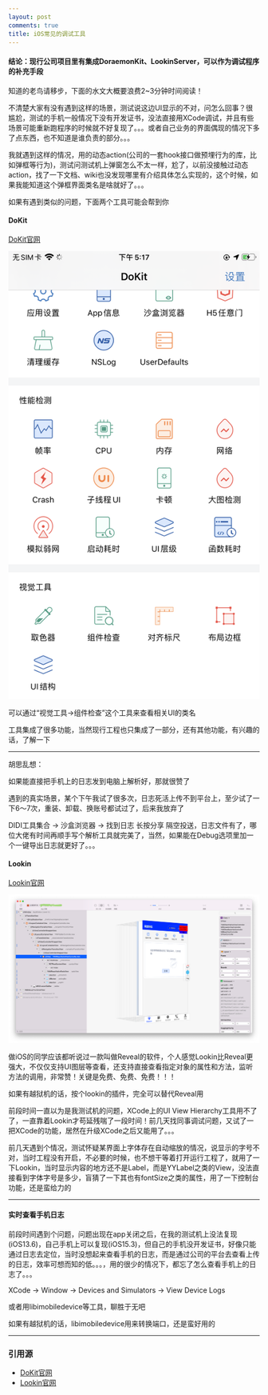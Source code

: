 ```yaml
---
layout: post
comments: true
title: iOS常见的调试工具
---
```


#### 结论：现行公司项目里有集成DoraemonKit、LookinServer，可以作为调试程序的补充手段
知道的老鸟请移步，下面的水文大概要浪费2~3分钟时间阅读！

不清楚大家有没有遇到这样的场景，测试说这边UI显示的不对，问怎么回事？很尴尬，测试的手机一般情况下没有开发证书，没法直接用XCode调试，并且有些场景可能重新跑程序的时候就不好复现了。。。或者自己业务的界面偶现的情况下多了点东西，也不知道是谁负责的部分。。。

我就遇到这样的情况，用的动态action(公司的一套hook接口做预埋行为的库，比如弹框等行为)，测试问测试机上弹窗怎么不太一样，尬了，以前没接触过动态action，找了一下文档、wiki也没发现哪里有介绍具体怎么实现的，这个时候，如果我能知道这个弹框界面类名是啥就好了。。。

如果有遇到类似的问题，下面两个工具可能会帮到你

#### DoKit
[DoKit官网](http://www.dokit.cn/#/index/home)

![_config.yml](/images/DoKit.png)

可以通过“视觉工具->组件检查”这个工具来查看相关UI的类名

工具集成了很多功能，当然现行工程也只集成了一部分，还有其他功能，有兴趣的话，了解一下

***

胡思乱想：

如果能直接把手机上的日志发到电脑上解析好，那就很赞了

遇到的真实场景，某个下午我试了很多次，日志死活上传不到平台上，至少试了一下6～7次，重装、卸载、换账号都试过了，后来我放弃了

DIDI工具集合 -> 沙盒浏览器 -> 找到日志 长按分享 隔空投送，日志文件有了，哪位大佬有时间再顺手写个解析工具就完美了，当然，如果能在Debug选项里加一个一键导出日志就更好了。。。


#### Lookin
[Lookin官网](https://lookin.work)

![_config.yml](/images/Lookin.png)

做iOS的同学应该都听说过一款叫做Reveal的软件，个人感觉Lookin比Reveal更强大，不仅仅支持UI图层等查看，还支持直接查看指定对象的属性和方法，监听方法的调用，非常赞！关键是免费、免费、免费！！！

如果有越狱机的话，按个lookin的插件，完全可以替代Reveal用

前段时间一直以为是我测试机的问题，XCode上的UI View Hierarchy工具用不了了，一直靠着Lookin才苟延残喘了一段时间！前几天找同事调试问题，又试了一把XCode的功能，居然在升级XCode之后又能用了。。。 

前几天遇到个情况，测试怀疑某界面上字体存在自动缩放的情况，说显示的字号不对，当时工程没有开启，不必要的时候，也不想干等着打开运行工程了，就用了一下Lookin，当时显示内容的地方还不是Label，而是YYLabel之类的View，没法直接看到字体字号是多少，盲猜了一下其也有fontSize之类的属性，用了一下控制台功能，还是蛮给力的

***
#### 实时查看手机日志
前段时间遇到个问题，问题出现在app关闭之后，在我的测试机上没法复现(iOS13.6)，自己手机上可以复现(iOS15.3)，但自己的手机没开发证书，好像只能通过日志去定位，当时没想起来查看手机的日志，而是通过公司的平台去查看上传的日志，效率可想而知的低。。。，用的很少的情况下，都忘了怎么查看手机上的日志了。。。

XCode -> Window -> Devices and Simulators -> View Device Logs 

或者用libimobiledevice等工具，聊胜于无吧

如果有越狱机的话，libimobiledevice用来转换端口，还是蛮好用的

***
### 引用源
+ [DoKit官网](http://www.dokit.cn/#/index/home)
+ [Lookin官网](https://lookin.work)
 
